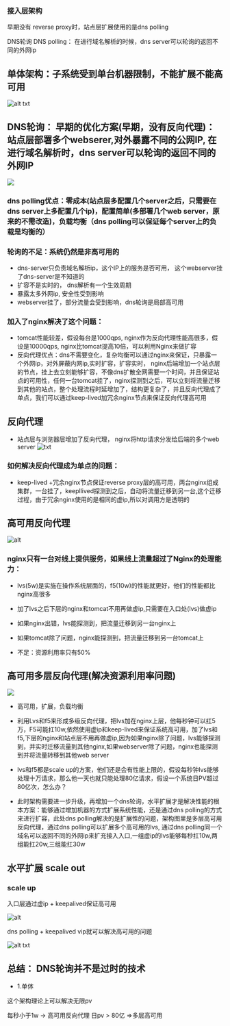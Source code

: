 ### 接入层架构

早期没有 reverse proxy时，站点层扩展使用的是dns polling

DNS轮询 DNS polling：
   在进行域名解析的时候，dns server可以轮询的返回不同的外网ip
   

单体架构：子系统受到单台机器限制，不能扩展不能高可用
-
![alt txt](https://raw.githubusercontent.com/corykingsf/hack-system-design-pixel/main/imgSnipaste_2021-06-26_09-54-11.png)


DNS轮询： 早期的优化方案(早期，没有反向代理)： 站点层部署多个webserer,对外暴露不同的公网IP, 在进行域名解析时，dns server可以轮询的返回不同的外网IP
-

![](https://raw.githubusercontent.com/corykingsf/hack-system-design-pixel/main/imgSnipaste_2021-06-26_09-55-32.png)
### dns polling优点：零成本(站点层多配置几个server之后，只需要在dns server上多配置几个ip)，配置简单(多部署几个web server，原来的不需改造)，负载均衡（dns polling可以保证每个server上的负载是均衡的）


### 轮询的不足：系统仍然是非高可用的
- dns-server只负责域名解析ip，这个IP上的服务是否可用， 这个webserver挂了dns-server是不知道的
- 扩容不是实时的， dns解析有一个生效周期
- 暴露太多外网ip, 安全性受到影响
- webserver挂了，部分流量会受到影响，dns轮询是局部高可用


### 加入了nginx解决了这个问题：
- tomcat性能较差，假设每台是1000qps, nginx作为反向代理性能高很多，假设是10000qps, nginx比tomcat提高10倍，可以利用Nginx来做扩容
- 反向代理优点：dns不需要变化，复杂均衡可以通过nginx来保证，只暴露一个外网ip，对外屏蔽内网ip,实时扩容，扩容实时， nginx后端增加一个站点层的节点，挂上去立刻能够扩容，不像dns扩散全网需要一个时间，并且保证站点的可用性，任何一台tomcat挂了，nginx探测到之后，可以立刻将流量迁移到其他的站点，整个处理流程时延增加了，结构更复杂了，并且反向代理成了单点，我们可以通过keep-lived加冗余nginx节点来保证反向代理高可用


反向代理
-
- 站点层与浏览器层增加了反向代理， nginx将http请求分发给后端的多个web server
![txt](https://raw.githubusercontent.com/corykingsf/hack-system-design-pixel/main/imgSnipaste_2021-06-26_13-57-39.png)

### 如何解决反向代理成为单点的问题： 
-  keep-lived +冗余nginx节点保证reverse proxy层的高可用，两台nginx组成集群，一台挂了，keepllived探测到之后，自动将流量迁移到另一台,这个迁移过程，由于冗余nginx使用的是相同的虚ip,所以对调用方是透明的

高可用反向代理
-
![alt](https://raw.githubusercontent.com/corykingsf/hack-system-design-pixel/main/imgSnipaste_2021-06-26_14-04-08.png)



### nginx只有一台对线上提供服务，如果线上流量超过了Nginx的处理能力：
- lvs(5w)是实施在操作系统层面的，f5(10w)的性能就更好，他们的性能都比nginx高很多
- 加了lvs之后下层的nginx和tomcat不用再做虚ip,只需要在入口处(lvs)做虚ip

- 如果nginx出错，lvs能探测到，把流量迁移到另一台nginx上
- 如果tomcat除了问题，nginx能探测到，把流量迁移到另一台tomcat上
- 不足：资源利用率只有50%

高可用多层反向代理(解决资源利用率问题)
-
![](https://raw.githubusercontent.com/corykingsf/hack-system-design-pixel/main/imgSnipaste_2021-06-26_14-06-53.png)
- 高可用，扩展，负载均衡
- 利用Lvs和f5来形成多级反向代理，把lvs加在nginx上层，他每秒钟可以扛5万，F5可能扛10w,依然使用虚ip和keep-lived来保证系统高可用，加了lvs和f5,下层的nginx和站点层不用再做虚ip,因为如果nginx除了问题，lvs能够探测到，并实时迁移流量到其他nginx,如果webserver除了问题，nginx也能探测到并将流量转移到其他web server

- lvs和f5都是scale up的方案，他们还是会有性能上限的，假设每秒钟lvs能够处理十万请求，那么他一天也就只能处理80亿请求，假设一个系统日PV超过80亿次，怎么办？
- 此时架构需要进一步升级，再增加一个dns轮询，水平扩展才是解决性能的根本方案：能够通过增加机器的方式扩展系统性能，还是通过dns polling的方式来进行扩容，此处dns polling解决的是扩展性的问题，架构图里是多层高可用反向代理，通过dns polling可以扩展多个高可用的lvs,  通过dns polling同一个域名可以返回不同的外网ip来扩充接入入口,一组虚ip的lvs能够每秒扛10w,两组能扛20w,三组能扛30w


水平扩展  scale out
-

### scale up
入口层通过虚ip  + keepalived保证高可用




![alt](https://raw.githubusercontent.com/corykingsf/hack-system-design-pixel/main/imgSnipaste_2021-06-26_14-13-45.png)


dns polling + keepalived vip就可以解决高可用的问题


![alt txt](https://raw.githubusercontent.com/corykingsf/hack-system-design-pixel/main/imgSnipaste_2021-06-26_14-36-28.png)


总结： DNS轮询并不是过时的技术
-
- 1.单体


这个架构理论上可以解决无限pv

每秒小于1w -> 高可用反向代理
日pv  > 80亿  =>多层高可用  
